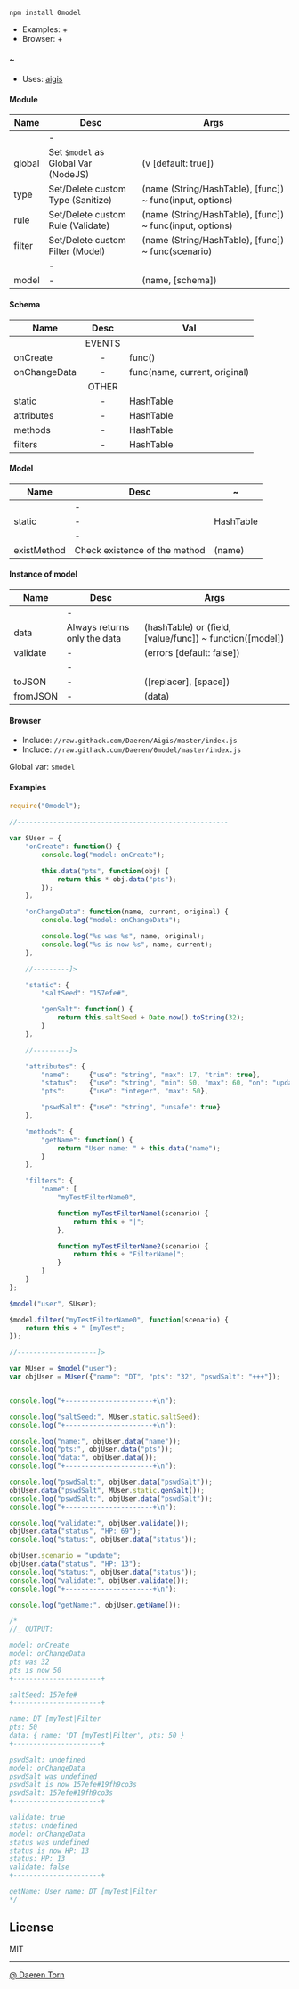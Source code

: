 `npm install 0model`

* Examples: +
* Browser: +

#### ~

* Uses: [aigis][2]


#### Module

| Name        | Desc        | Args		  |
|-------------|-------------|-------------|
|             | -           ||
| global      | Set `$model` as Global Var (NodeJS)  				| (v [default: true]) 				|
| type        | Set/Delete custom Type (Sanitize) 					| (name (String/HashTable), [func]) ~ func(input, options) |
| rule        | Set/Delete custom Rule (Validate) 					| (name (String/HashTable), [func]) ~ func(input, options) |
| filter      | Set/Delete custom Filter (Model) 					| (name (String/HashTable), [func]) ~ func(scenario) |
|             | -           ||			
| model    	  | -								   					| (name, [schema]) 		|


#### Schema

| Name          | Desc          | Val		  |
| ------------- |:-------------:|-------------|
|               |         EVENTS                ||
| onCreate      | -  							| func() |
| onChangeData  | -  							| func(name, current, original) |
|               |         OTHER                 ||
| static      	| -								| HashTable |
| attributes    | -								| HashTable |
| methods       | -								| HashTable |
| filters    	| -								| HashTable |


#### Model

| Name        | Desc        | ~			  |
|-------------|-------------|-------------|
|             | -           ||
| static      | -										| HashTable |
|             | -           ||			
| existMethod | Check existence of the method   		| (name) |


#### Instance of model

| Name        | Desc        | Args			|
|-------------|-------------|-------------|
|             | -           ||
| data        | Always returns only the data  			| (hashTable) or (field, [value/func]) ~ function([model]) |
| validate    | - 										| (errors [default: false]) |
|             | -           ||			
| toJSON      | -  										| ([replacer], [space]) |
| fromJSON    | -  										| (data) |
							
							
#### Browser

* Include: `//raw.githack.com/Daeren/Aigis/master/index.js`
* Include: `//raw.githack.com/Daeren/0model/master/index.js`

Global var: `$model`


#### Examples

```js
require("0model");

//-----------------------------------------------------

var SUser = {
    "onCreate": function() {
        console.log("model: onCreate");

        this.data("pts", function(obj) {
            return this * obj.data("pts");
        });
    },

    "onChangeData": function(name, current, original) {
        console.log("model: onChangeData");

        console.log("%s was %s", name, original);
        console.log("%s is now %s", name, current);
    },

    //---------]>

    "static": {
        "saltSeed": "157efe#",

        "genSalt": function() {
            return this.saltSeed + Date.now().toString(32);
        }
    },

    //---------]>

    "attributes": {
        "name":     {"use": "string", "max": 17, "trim": true},
        "status":   {"use": "string", "min": 50, "max": 60, "on": "update"},
        "pts":      {"use": "integer", "max": 50},

        "pswdSalt": {"use": "string", "unsafe": true}
    },

    "methods": {
        "getName": function() {
            return "User name: " + this.data("name");
        }
    },

    "filters": {
        "name": [
            "myTestFilterName0",

            function myTestFilterName1(scenario) {
                return this + "|";
            },

            function myTestFilterName2(scenario) {
                return this + "FilterName]";
            }
        ]
    }
};

$model("user", SUser);

$model.filter("myTestFilterName0", function(scenario) {
    return this + " [myTest";
});

//--------------------]>

var MUser = $model("user");
var objUser = MUser({"name": "DT", "pts": "32", "pswdSalt": "+++"});


console.log("+----------------------+\n");

console.log("saltSeed:", MUser.static.saltSeed);
console.log("+----------------------+\n");

console.log("name:", objUser.data("name"));
console.log("pts:", objUser.data("pts"));
console.log("data:", objUser.data());
console.log("+----------------------+\n");

console.log("pswdSalt:", objUser.data("pswdSalt"));
objUser.data("pswdSalt", MUser.static.genSalt());
console.log("pswdSalt:", objUser.data("pswdSalt"));
console.log("+----------------------+\n");

console.log("validate:", objUser.validate());
objUser.data("status", "HP: 69");
console.log("status:", objUser.data("status"));

objUser.scenario = "update";
objUser.data("status", "HP: 13");
console.log("status:", objUser.data("status"));
console.log("validate:", objUser.validate());
console.log("+----------------------+\n");

console.log("getName:", objUser.getName());

/*
//_ OUTPUT:

model: onCreate
model: onChangeData
pts was 32
pts is now 50
+----------------------+

saltSeed: 157efe#
+----------------------+

name: DT [myTest|Filter
pts: 50
data: { name: 'DT [myTest|Filter', pts: 50 }
+----------------------+

pswdSalt: undefined
model: onChangeData
pswdSalt was undefined
pswdSalt is now 157efe#19fh9co3s
pswdSalt: 157efe#19fh9co3s
+----------------------+

validate: true
status: undefined
model: onChangeData
status was undefined
status is now HP: 13
status: HP: 13
validate: false
+----------------------+

getName: User name: DT [myTest|Filter
*/
```


## License

MIT

----------------------------------
[@ Daeren Torn][1]


[1]: http://666.io
[2]: https://www.npmjs.com/package/aigis